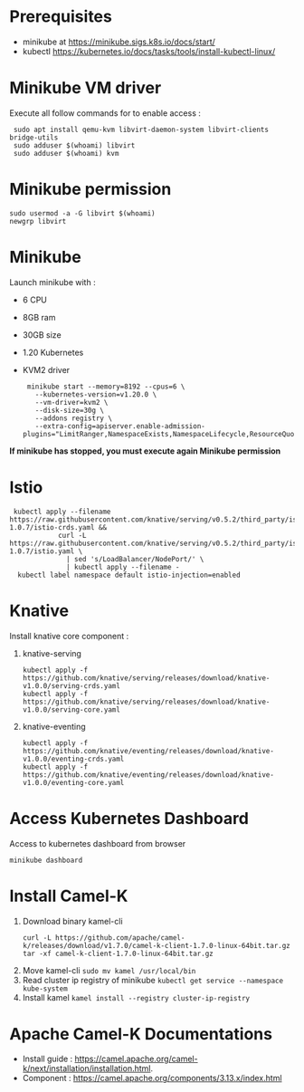 
# Prerequisites
- minikube at https://minikube.sigs.k8s.io/docs/start/
- kubectl https://kubernetes.io/docs/tasks/tools/install-kubectl-linux/

# Minikube VM driver
Execute all follow commands for to enable access :

     sudo apt install qemu-kvm libvirt-daemon-system libvirt-clients bridge-utils
     sudo adduser $(whoami) libvirt
     sudo adduser $(whoami) kvm

  
# Minikube permission

    sudo usermod -a -G libvirt $(whoami)
    newgrp libvirt

# Minikube
Launch minikube with : 

 - 6 CPU
 - 8GB ram
 - 30GB size
 - 1.20 Kubernetes
 - KVM2 driver

        minikube start --memory=8192 --cpus=6 \
          --kubernetes-version=v1.20.0 \
          --vm-driver=kvm2 \
          --disk-size=30g \
          --addons registry \
          --extra-config=apiserver.enable-admission-plugins="LimitRanger,NamespaceExists,NamespaceLifecycle,ResourceQuota,ServiceAccount,DefaultStorageClass,MutatingAdmissionWebhook"

**If minikube has stopped, you must execute again Minikube permission**

# Istio

     kubectl apply --filename https://raw.githubusercontent.com/knative/serving/v0.5.2/third_party/istio-1.0.7/istio-crds.yaml &&
                curl -L https://raw.githubusercontent.com/knative/serving/v0.5.2/third_party/istio-1.0.7/istio.yaml \
                  | sed 's/LoadBalancer/NodePort/' \
                  | kubectl apply --filename -      
      kubectl label namespace default istio-injection=enabled


# Knative
Install knative core component :
1. knative-serving 
	```
	kubectl apply -f https://github.com/knative/serving/releases/download/knative-v1.0.0/serving-crds.yaml
	kubectl apply -f https://github.com/knative/serving/releases/download/knative-v1.0.0/serving-core.yaml
	```
2. knative-eventing
	```
	kubectl apply -f https://github.com/knative/eventing/releases/download/knative-v1.0.0/eventing-crds.yaml
	kubectl apply -f https://github.com/knative/eventing/releases/download/knative-v1.0.0/eventing-core.yaml
	```
# Access Kubernetes Dashboard
Access to kubernetes dashboard from browser

    minikube dashboard

# Install Camel-K
1. Download binary kamel-cli
	  ```
	  curl -L https://github.com/apache/camel-k/releases/download/v1.7.0/camel-k-client-1.7.0-linux-64bit.tar.gz
	tar -xf camel-k-client-1.7.0-linux-64bit.tar.gz
	```
2. Move kamel-cli
`sudo mv kamel /usr/local/bin`
3. Read cluster ip registry of minikube
`kubectl get service --namespace kube-system`
5. Install kamel
   `kamel install --registry cluster-ip-registry`


# Apache Camel-K Documentations
- Install guide : https://camel.apache.org/camel-k/next/installation/installation.html.
- Component : https://camel.apache.org/components/3.13.x/index.html


